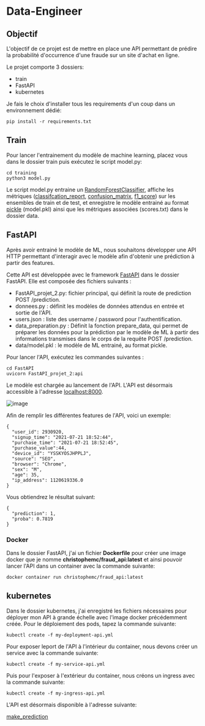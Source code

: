 # Data-Engineer

## Objectif
L'objectif de ce projet est de mettre en place une API permettant de prédire la probabilité d'occurrence d'une fraude sur un site d'achat en ligne.

Le projet comporte 3 dossiers:

 - train
 - FastAPI
 - kubernetes

Je fais le choix d'installer tous les requirements d'un coup dans un environnement dédié:
```
pip install -r requirements.txt
```

## Train
Pour lancer l'entrainement du modèle de machine learning, placez vous dans le dossier train puis exécutez le script model.py:
```
cd training
python3 model.py
```

Le script model.py entraine un [RandomForestClassifier](https://scikit-learn.org/stable/modules/generated/sklearn.ensemble.RandomForestClassifier.html), affiche les métriques ([classifcation_report](https://scikit-learn.org/stable/modules/generated/sklearn.metrics.classification_report.html), [confusion_matrix](https://scikit-learn.org/stable/modules/generated/sklearn.metrics.confusion_matrix.html), [f1_score](https://scikit-learn.org/stable/modules/generated/sklearn.metrics.f1_score.html)) sur les ensembles de train et de test, et enregistre le modèle entrainé au format [pickle](https://docs.python.org/3/library/pickle.html) (model.pkl) ainsi que les métriques associées (scores.txt) dans le dossier data.


## FastAPI
Après avoir entrainé le modèle de ML, nous souhaitons développer une API HTTP permettant d'interagir avec le modèle afin d'obtenir une prédiction à partir des features.

Cette API est développée avec le framework [FastAPI](https://fastapi.tiangolo.com/) dans le dossier FastAPI. Elle est composée des fichiers suivants :

 - FastAPI_projet_2.py: fichier principal, qui définit la route de prediction POST /prediction.
 - donnees.py : définit les modèles de données attendus en entrée et sortie de l'API.
 - users.json : liste des username / password pour l'authentification.
 - data_preparation.py : Définit la fonction prepare_data, qui permet de préparer les données pour la prédiction par le modèle de ML à partir des informations transmises dans le corps de la requête POST /prediction.
 - data/model.pkl : le modèle de ML entrainé, au format pickle.

Pour lancer l'API, exécutez les commandes suivantes :
```
cd FastAPI
uvicorn FastAPI_projet_2:api
```

Le modèle est chargée au lancement de l'API.
L'API est désormais accessible à l'adresse [localhost:8000](http://localhost:8000/).

![image](https://user-images.githubusercontent.com/62895586/136953713-8350ade9-2a60-4cbe-bc3e-72c0ea6c5d12.png)

Afin de remplir les différentes features de l'API, voici un exemple:
```
{
  "user_id": 2930920,
  "signup_time": "2021-07-21 18:52:44",
  "purchase_time": "2021-07-21 18:52:45",
  "purchase_value":44,
  "device_id": "YSSKYOSJHPPLJ",
  "source": "SEO",
  "browser": "Chrome",
  "sex": "M",
  "age": 35,
  "ip_address": 1120619336.0
}
```
Vous obtiendrez le résultat suivant:
```
{
  "prediction": 1,
  "proba": 0.7819
}
```

### Docker
Dans le dossier FastAPI, j'ai un fichier **Dockerfile** pour créer une image docker que je nomme **christophemc/fraud_api:latest** et ainsi pouvoir lancer l'API dans un container avec la commande suivante:
```
docker container run christophemc/fraud_api:latest
```

## kubernetes
Dans le dossier kubernetes, j'ai enregistré les fichiers nécessaires pour déployer mon API à grande échelle avec l'image docker précédemment créée.
Pour le déploiement des pods, tapez la commande suivante:
```
kubectl create -f my-deployment-api.yml
```

Pour exposer leport de l'API à l'intérieur du container, nous devons créer un service avec la commande suivante:
```
kubectl create -f my-service-api.yml
```

Puis pour l'exposer à l'extérieur du container, nous créons un ingress avec la commande suivante:
```
kubectl create -f my-ingress-api.yml
```

L'API est désormais disponible à l'adresse suivante:

  [make_prediction](http://192.168.49.2/docs#/default/make_prediction_prediction_post)
